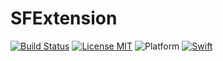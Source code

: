 # SFExtension 
[![Build Status](https://travis-ci.com/Mabeple/SFExtension.svg?branch=master)](https://travis-ci.com/Mabeple/SFExtension)
[![License MIT](https://img.shields.io/badge/license-MIT-brightgreen.svg?style=flat)](https://raw.githubusercontent.com/Finb/V2ex-Swift/master/LICENSE)
![Platform](https://img.shields.io/badge/platform-iOS-brightgreen.svg)
[![Swift](https://img.shields.io/badge/Swift-4.2-orange.svg)](https://swift.org)